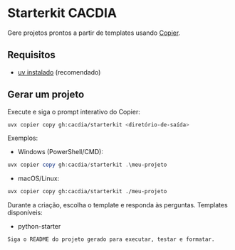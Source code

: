 # Starterkit CACDIA

Gere projetos prontos a partir de templates usando [Copier](https://github.com/copier-org/copier).

## Requisitos
- [uv instalado](https://docs.astral.sh/uv/getting-started/installation/) (recomendado)

## Gerar um projeto
Execute e siga o prompt interativo do Copier:
```bash
uvx copier copy gh:cacdia/starterkit <diretório-de-saída>
```

Exemplos:
- Windows (PowerShell/CMD):
```powershell
uvx copier copy gh:cacdia/starterkit .\meu-projeto
```
- macOS/Linux:
```bash
uvx copier copy gh:cacdia/starterkit ./meu-projeto
```

Durante a criação, escolha o template e responda às perguntas.
Templates disponíveis:
- python-starter

```
Siga o README do projeto gerado para executar, testar e formatar.
